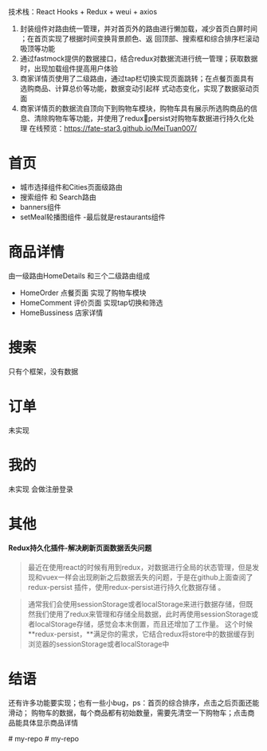技术栈：React Hooks + Redux + weui + axios
1. 封装组件对路由统一管理，并对首页外的路由进行懒加载，减少首页白屏时间 ；在首页实现了根据时间变换背景颜色、返
回顶部、搜索框和综合排序栏滚动吸顶等功能
2. 通过fastmock提供的数据接口，结合redux对数据流进行统一管理；获取数据时，出现加载组件提高用户体验
3. 商家详情页使用了二级路由，通过tap栏切换实现页面跳转；在点餐页面具有选购商品、计算总价等功能，数据变动引起样
式动态变化，实现了数据驱动页面
4. 商家详情页的数据流自顶向下到购物车模块，购物车具有展示所选购商品的信息、清除购物车等功能，并使用了reduxpersist对购物车数据进行持久化处理
在线预览：https://fate-star3.github.io/MeiTuan007/

#  首页 
- 城市选择组件和Cities页面级路由
- 搜索组件 和 Search路由
- banners组件
- setMeal轮播图组件
-最后就是restaurants组件

# 商品详情
由一级路由HomeDetails 和三个二级路由组成
- HomeOrder 点餐页面 实现了购物车模块
- HomeComment 评价页面 实现tap切换和筛选
- HomeBussiness 店家详情

# 搜索
只有个框架，没有数据

# 订单
未实现 

# 我的
未实现 会做注册登录 
# 其他
#### Redux持久化插件-解决刷新页面数据丢失问题

>最近在使用react的时候有用到redux，对数据进行全局的状态管理，但是发现和vuex一样会出现刷新之后数据丢失的问题，于是在github上面查阅了 redux-persist 插件，使用redux-persist进行持久化数据存储 。

>通常我们会使用sessionStorage或者localStorage来进行数据存储，但既然我们使用了redux来管理和存储全局数据，此时再使用sessionStorage或者localStorage存储，感觉会本末倒置，而且还增加了工作量。
这个时候 **redux-persist，**满足你的需求，它结合redux将store中的数据缓存到浏览器的sessionStorage或者localStorage中

# 结语
还有许多功能要实现；也有一些小bug，ps：首页的综合排序，点击之后页面还能滑动； 购物车的数据，每个商品都有初始数量，需要先清空一下购物车；点击商品能具体显示商品详情

#   m y - r e p o  
 #   m y - r e p o  
 